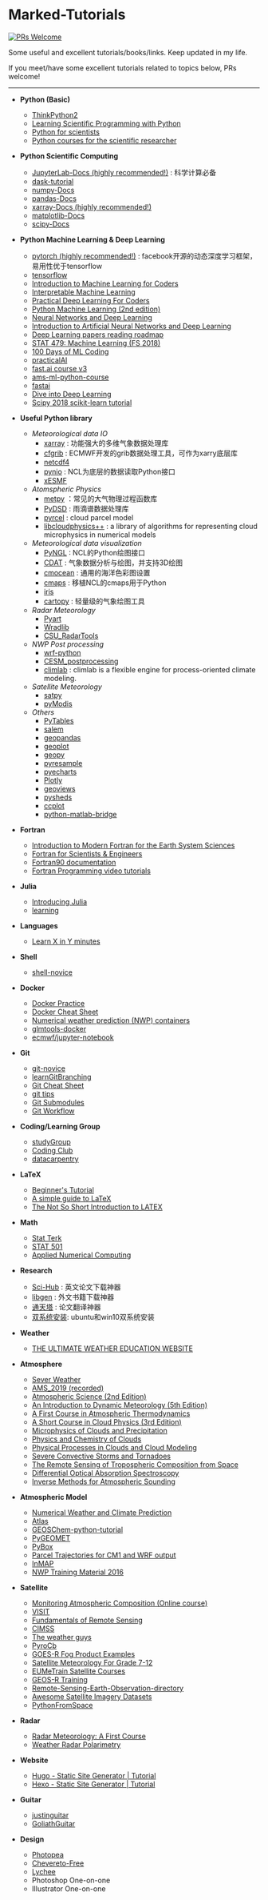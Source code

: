 # Marked-Tutorials

[![PRs Welcome](https://img.shields.io/badge/PRs-welcome-brightgreen.svg?style=flat-square)](http://makeapullrequest.com)

Some useful and excellent tutorials/books/links. Keep updated in my life.

If you meet/have some excellent tutorials related to topics below, PRs welcome!

---

* __Python (Basic)__

  * [ThinkPython2](https://github.com/AllenDowney/ThinkPython2)
  * [Learning Scientific Programming with Python](https://doi.org/10.1017/CBO9781139871754)
  * [Python for scientists](https://github.com/theJollySin/python_for_scientists)
  * [Python courses for the scientific researcher](https://github.com/SciTools/courses)

* __Python Scientific Computing__
  
  * [JupyterLab-Docs (highly recommended!)](https://jupyterlab.readthedocs.io/en/latest/getting_started/starting.html) : 科学计算必备
  * [dask-tutorial](https://github.com/dask/dask-tutorial)
  * [numpy-Docs](https://numpy.org/devdocs/user/quickstart.html) 
  * [pandas-Docs](https://pandas.pydata.org/pandas-docs/stable/)
  * [xarray-Docs (highly recommended!)](https://www.youtube.com/watch?v=X0pAhJgySxk)
  * [matplotlib-Docs](https://matplotlib.org/tutorials/index.html)
  * [scipy-Docs](https://docs.scipy.org/doc/scipy/reference/)
  
* __Python Machine Learning & Deep Learning__

  * [pytorch (highly recommended!)](https://github.com/yunjey/pytorch-tutorial) : facebook开源的动态深度学习框架，易用性优于tensorflow
  * [tensorflow](https://github.com/czy36mengfei/tensorflow2_tutorials_chinese)
  * [Introduction to Machine Learning for Coders](https://course.fast.ai/ml)
  * [Interpretable Machine Learning](https://christophm.github.io/interpretable-ml-book/)
  * [Practical Deep Learning For Coders](https://course.fast.ai/)
  * [Python Machine Learning (2nd edition)](https://github.com/rasbt/python-machine-learning-book-2nd-edition)
  * [Neural Networks and Deep Learning](https://github.com/mnielsen/neural-networks-and-deep-learning)
  * [Introduction to Artificial Neural Networks and Deep Learning](https://github.com/rasbt/deep-learning-book)
  * [Deep Learning papers reading roadmap](https://github.com/floodsung/Deep-Learning-Papers-Reading-Roadmap) 
  * [STAT 479: Machine Learning (FS 2018)](https://github.com/rasbt/stat479-machine-learning-fs18)
  * [100 Days of ML Coding](https://github.com/Avik-Jain/100-Days-Of-ML-Code)
  * [practicalAI](https://github.com/GokuMohandas/practicalAI)
  * [fast.ai course v3](https://github.com/hiromis/notes)
  * [ams-ml-python-course](https://github.com/djgagne/ams-ml-python-course)
  * [fastai](https://github.com/fastai/fastai)
  * [Dive into Deep Learning](https://github.com/d2l-ai/d2l-en)
  * [Scipy 2018 scikit-learn tutorial](https://github.com/amueller/scipy-2018-sklearn)

* __Useful Python library__
  * _Meteorological data IO_
    * [xarray](https://github.com/pydata/xarray) : 功能强大的多维气象数据处理库
    * [cfgrib](https://github.com/ecmwf/cfgrib) : ECMWF开发的grib数据处理工具，可作为xarry底层库
    * [netcdf4](https://github.com/Unidata/netcdf4-python) 
    * [pynio](https://github.com/NCAR/pynio) : NCL为底层的数据读取Python接口
    * [xESMF](https://github.com/JiaweiZhuang/xESMF)
  * _Atomspheric Physics_
    * [metpy](https://github.com/Unidata/MetPy) ：常见的大气物理过程函数库
    * [PyDSD](https://github.com/josephhardinee/PyDSD) : 雨滴谱数据处理库
    * [pyrcel](https://github.com/darothen/pyrcel) : cloud parcel model
    * [libcloudphysics++](https://github.com/igfuw/libcloudphxx) : a library of algorithms for representing cloud microphysics in numerical models
  * _Meteorological data visualization_
    * [PyNGL](https://github.com/NCAR/pyngl) : NCL的Python绘图接口
    * [CDAT](https://github.com/CDAT/cdat) : 气象数据分析与绘图，并支持3D绘图
    * [cmocean](https://github.com/matplotlib/cmocean) : 通用的海洋色彩图设置
    * [cmaps](https://github.com/hhuangwx/cmaps) : 移植NCL的cmaps用于Python
    * [iris](https://github.com/SciTools/iris)
    * [cartopy](https://github.com/SciTools/cartopy) : 轻量级的气象绘图工具
  * _Radar Meteorology_
    * [Pyart](https://github.com/ARM-DOE/pyart)
    * [Wradlib](https://github.com/wradlib/wradlib)
    * [CSU_RadarTools](https://github.com/CSU-Radarmet/CSU_RadarTools)
  * _NWP Post processing_
    * [wrf-python](https://github.com/NCAR/wrf-python)
    * [CESM_postprocessing](https://github.com/NCAR/CESM_postprocessing)
    * [climlab](https://github.com/brian-rose/climlab) : climlab is a flexible engine for process-oriented climate modeling.
  * _Satellite Meteorology_
    * [satpy](https://github.com/pytroll/satpy)
    * [pyModis](https://github.com/lucadelu/pyModis)
  * _Others_
    * [PyTables](https://github.com/PyTables/PyTables)
    * [salem](https://github.com/fmaussion/salem)
    * [geopandas](https://github.com/geopandas/geopandas)
    * [geoplot](https://github.com/ResidentMario/geoplot)
    * [geopy](https://github.com/geopy/geopy)
    * [pyresample](https://github.com/pytroll/pyresample)
    * [pyecharts](https://github.com/pyecharts/pyecharts)
    * [Plotly](https://github.com/plotly)
    * [geoviews](https://github.com/pyviz/geoviews)
    * [pysheds](https://github.com/mdbartos/pysheds)
    * [ccplot](https://github.com/peterkuma/ccplot)   
    * [python-matlab-bridge](https://github.com/arokem/python-matlab-bridge)

* __Fortran__

  * [Introduction to Modern Fortran for the Earth System Sciences](https://www.springer.com/la/book/9783642370083)
  * [Fortran for Scientists & Engineers](https://www.goodreads.com/book/show/36319697-fortran-for-scientists-engineers?ac=1&from_search=true)
  * [Fortran90 documentation](https://www.fortran90.org/)
  * [Fortran Programming video tutorials](https://www.youtube.com/playlist?list=PLNmACol6lYY5_S8I4K29V2oI95nOCzQU8)

* __Julia__

  * [Introducing Julia](https://en.wikibooks.org/wiki/Introducing_Julia)
  * [learning](https://julialang.org/learning/)

* __Languages__

  * [Learn X in Y minutes](https://github.com/adambard/learnxinyminutes-docs)

* __Shell__

  * [shell-novice](https://github.com/swcarpentry/shell-novice)

* __Docker__

  * [Docker Practice](https://github.com/yeasy/docker_practice)
  * [Docker Cheat Sheet](https://github.com/wsargent/docker-cheat-sheet)
  * [Numerical weather prediction (NWP) containers](https://dtcenter.org/community-code/numerical-weather-prediction-nwp-containers)
  * [glmtools-docker](https://github.com/deeplycloudy/glmtools-docker)
  * [ecmwf/jupyter-notebook](https://hub.docker.com/r/ecmwf/jupyter-notebook/)

* __Git__

  * [git-novice](https://github.com/spco/git-novice)
  * [learnGitBranching](https://github.com/pcottle/learnGitBranching)
  * [Git Cheat Sheet](https://github.com/arslanbilal/git-cheat-sheet)
  * [git tips](https://github.com/git-tips/tips)
  * [Git Submodules](https://chrisjean.com/git-submodules-adding-using-removing-and-updating/)
  * [Git Workflow](https://www.asmeurer.com/git-workflow/)

* __Coding/Learning Group__

  * [studyGroup](https://github.com/UofTCoders/studyGroup)
  * [Coding Club](https://github.com/ourcodingclub/ourcodingclub.github.io)
  * [datacarpentry](https://datacarpentry.org/lessons/)

* __LaTeX__

  * [Beginner's Tutorial](https://www.sharelatex.com/blog/latex-guides/beginners-tutorial.html)
  * [A simple guide to LaTeX](https://www.latex-tutorial.com/tutorials/)
  * [The Not So Short Introduction to LATEX](https://tobi.oetiker.ch/lshort/lshort.pdf)

* __Math__

  * [Stat Terk](https://stattrek.com/)
  * [STAT 501](https://newonlinecourses.science.psu.edu/stat501/)
  * [Applied Numerical Computing](http://www.seas.ucla.edu/~vandenbe/ee133a.html)
  
* __Research__
  * [Sci-Hub](http://sci-hub.tw/) : 英文论文下载神器
  * [libgen](https://libgen.is/) : 外文书籍下载神器
  * [通天塔](http://tongtianta.site/) : 论文翻译神器
  * [双系统安装](https://itsfoss.com/install-ubuntu-1404-dual-boot-mode-windows-8-81-uefi/): ubuntu和win10双系统安装

* __Weather__

  * [THE ULTIMATE WEATHER EDUCATION WEBSITE](http://www.theweatherprediction.com/)

* __Atmosphere__

  * [Sever Weather](http://learnweather.com/)
  * [AMS_2019 (recorded)](https://ams.confex.com/ams/2019Annual/meetingapp.cgi/ModuleProgramBook/0)
  * [Atmospheric Science (2nd Edition)](https://www.elsevier.com/books/atmospheric-science/wallace/978-0-12-732951-2)
  * [An Introduction to Dynamic Meteorology (5th Edition)](https://www.elsevier.com/books/an-introduction-to-dynamic-meteorology/holton/978-0-12-384866-6)
  * [A First Course in Atmospheric Thermodynamics](https://www.goodreads.com/book/show/5296780-a-first-course-in-atmospheric-thermodynamics)
  * [A Short Course in Cloud Physics (3rd Edition)](https://www.elsevier.com/books/a-short-course-in-cloud-physics/yau/978-0-08-057094-5)
  * [Microphysics of Clouds and Precipitation](https://www.springer.com/us/book/9780792342113)
  * [Physics and Chemistry of Clouds](https://doi.org/10.1017/CBO9780511976377)
  * [Physical Processes in Clouds and Cloud Modeling](https://doi.org/10.1017/9781139049481)
  * [Severe Convective Storms and Tornadoes](https://www.springer.com/us/book/9783642053801)
  * [The Remote Sensing of Tropospheric Composition from Space](https://www.springer.com/us/book/9783642147906)
  * [Differential Optical Absorption Spectroscopy](https://link.springer.com/book/10.1007/978-3-540-75776-4)
  * [Inverse Methods for Atmospheric Sounding](https://doi.org/10.1142/3171)

* __Atmospheric Model__

  * [Numerical Weather and Climate Prediction](https://doi.org/10.1017/CBO9780511763243)
  * [Atlas](https://github.com/ecmwf/atlas)
  * [GEOSChem-python-tutorial](https://github.com/geoschem/GEOSChem-python-tutorial)
  * [PyGEOMET](https://github.com/pygeomet/PyGEOMET)
  * [PyBox](https://github.com/loftytopping/PyBox)
  * [Parcel Trajectories for CM1 and WRF output](https://github.com/tomgowan/trajectories)
  * [InMAP](https://github.com/spatialmodel/inmap)
  * [NWP Training Material 2016](https://confluence.ecmwf.int/display/OPTR/NWP+Training+Material+2016)

* __Satellite__

  * [Monitoring Atmospheric Composition (Online course)](https://www.futurelearn.com/courses/atmospheric-composition)
  * [VISIT](http://rammb.cira.colostate.edu/training/visit/)
  * [Fundamentals of Remote Sensing](https://www.nrcan.gc.ca/node/9309)
  * [CIMSS](http://cimss.ssec.wisc.edu/)
  * [The weather guys](http://wxguys.ssec.wisc.edu/)
  * [PyroCb](http://pyrocb.ssec.wisc.edu/)
  * [GOES-R Fog Product Examples](https://fusedfog.ssec.wisc.edu/)
  * [Satellite Meteorology For Grade 7-12](http://cimss.ssec.wisc.edu/satmet/)
  * [EUMeTrain Satellite Courses](http://eumetrain.org/courses.html)
  * [GEOS-R Training](https://www.goes-r.gov/users/training/gsm.html)
  * [Remote-Sensing-Earth-Observation-directory](https://github.com/joaofgoncalves/Remote-Sensing-Earth-Observation-directory)
  * [Awesome Satellite Imagery Datasets](https://github.com/chrieke/awesome-satellite-imagery-datasets)
  * [PythonFromSpace](https://github.com/kscottz/PythonFromSpace)

* __Radar__
  * [Radar Meteorology: A First Course](https://doi.org/10.1002/9781118432662)
  * [Weather Radar Polarimetry](https://doi.org/10.1201/9781315374666)

* __Website__

  * [Hugo - Static Site Generator | Tutorial](https://youtu.be/qtIqKaDlqXo)
  * [Hexo - Static Site Generator | Tutorial](https://youtu.be/Kt7u5kr_P5o)

* __Guitar__

  * [justinguitar](https://www.justinguitar.com/)
  * [GoliathGuitar](http://www.goliathguitartutorials.com/)

* __Design__

  * [Photopea](https://github.com/photopea/photopea)
  * [Chevereto-Free](https://github.com/Chevereto/Chevereto-Free)
  * [Lychee](https://github.com/LycheeOrg/Lychee)
  * Photoshop One-on-one
  * Illustrator One-on-one
